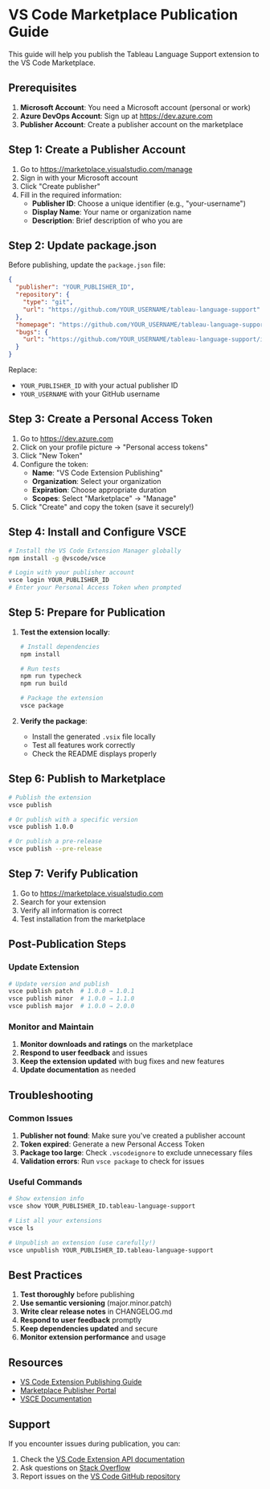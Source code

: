 # VS Code Marketplace Publication Guide

This guide will help you publish the Tableau Language Support extension to the VS Code Marketplace.

## Prerequisites

1. **Microsoft Account**: You need a Microsoft account (personal or work)
2. **Azure DevOps Account**: Sign up at https://dev.azure.com
3. **Publisher Account**: Create a publisher account on the marketplace

## Step 1: Create a Publisher Account

1. Go to https://marketplace.visualstudio.com/manage
2. Sign in with your Microsoft account
3. Click "Create publisher"
4. Fill in the required information:
   - **Publisher ID**: Choose a unique identifier (e.g., "your-username")
   - **Display Name**: Your name or organization name
   - **Description**: Brief description of who you are

## Step 2: Update package.json

Before publishing, update the `package.json` file:

```json
{
  "publisher": "YOUR_PUBLISHER_ID",
  "repository": {
    "type": "git",
    "url": "https://github.com/YOUR_USERNAME/tableau-language-support"
  },
  "homepage": "https://github.com/YOUR_USERNAME/tableau-language-support#readme",
  "bugs": {
    "url": "https://github.com/YOUR_USERNAME/tableau-language-support/issues"
  }
}
```

Replace:
- `YOUR_PUBLISHER_ID` with your actual publisher ID
- `YOUR_USERNAME` with your GitHub username

## Step 3: Create a Personal Access Token

1. Go to https://dev.azure.com
2. Click on your profile picture → "Personal access tokens"
3. Click "New Token"
4. Configure the token:
   - **Name**: "VS Code Extension Publishing"
   - **Organization**: Select your organization
   - **Expiration**: Choose appropriate duration
   - **Scopes**: Select "Marketplace" → "Manage"
5. Click "Create" and copy the token (save it securely!)

## Step 4: Install and Configure VSCE

```bash
# Install the VS Code Extension Manager globally
npm install -g @vscode/vsce

# Login with your publisher account
vsce login YOUR_PUBLISHER_ID
# Enter your Personal Access Token when prompted
```

## Step 5: Prepare for Publication

1. **Test the extension locally**:
   ```bash
   # Install dependencies
   npm install
   
   # Run tests
   npm run typecheck
   npm run build
   
   # Package the extension
   vsce package
   ```

2. **Verify the package**:
   - Install the generated `.vsix` file locally
   - Test all features work correctly
   - Check the README displays properly

## Step 6: Publish to Marketplace

```bash
# Publish the extension
vsce publish

# Or publish with a specific version
vsce publish 1.0.0

# Or publish a pre-release
vsce publish --pre-release
```

## Step 7: Verify Publication

1. Go to https://marketplace.visualstudio.com
2. Search for your extension
3. Verify all information is correct
4. Test installation from the marketplace

## Post-Publication Steps

### Update Extension

```bash
# Update version and publish
vsce publish patch  # 1.0.0 → 1.0.1
vsce publish minor  # 1.0.0 → 1.1.0
vsce publish major  # 1.0.0 → 2.0.0
```

### Monitor and Maintain

1. **Monitor downloads and ratings** on the marketplace
2. **Respond to user feedback** and issues
3. **Keep the extension updated** with bug fixes and new features
4. **Update documentation** as needed

## Troubleshooting

### Common Issues

1. **Publisher not found**: Make sure you've created a publisher account
2. **Token expired**: Generate a new Personal Access Token
3. **Package too large**: Check `.vscodeignore` to exclude unnecessary files
4. **Validation errors**: Run `vsce package` to check for issues

### Useful Commands

```bash
# Show extension info
vsce show YOUR_PUBLISHER_ID.tableau-language-support

# List all your extensions
vsce ls

# Unpublish an extension (use carefully!)
vsce unpublish YOUR_PUBLISHER_ID.tableau-language-support
```

## Best Practices

1. **Test thoroughly** before publishing
2. **Use semantic versioning** (major.minor.patch)
3. **Write clear release notes** in CHANGELOG.md
4. **Respond to user feedback** promptly
5. **Keep dependencies updated** and secure
6. **Monitor extension performance** and usage

## Resources

- [VS Code Extension Publishing Guide](https://code.visualstudio.com/api/working-with-extensions/publishing-extension)
- [Marketplace Publisher Portal](https://marketplace.visualstudio.com/manage)
- [VSCE Documentation](https://github.com/microsoft/vscode-vsce)

## Support

If you encounter issues during publication, you can:
1. Check the [VS Code Extension API documentation](https://code.visualstudio.com/api)
2. Ask questions on [Stack Overflow](https://stackoverflow.com/questions/tagged/visual-studio-code)
3. Report issues on the [VS Code GitHub repository](https://github.com/microsoft/vscode)
